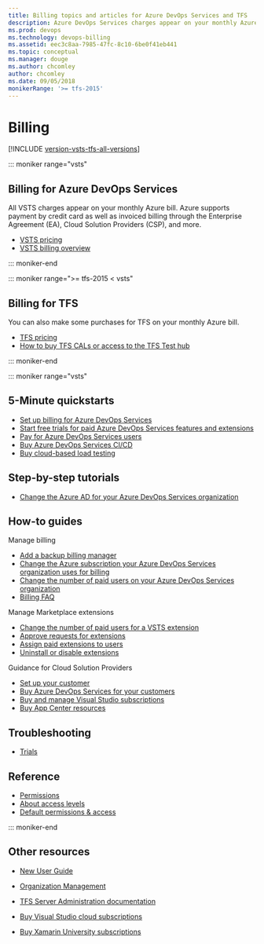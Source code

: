 ```yaml
---
title: Billing topics and articles for Azure DevOps Services and TFS  
description: Azure DevOps Services charges appear on your monthly Azure bill, and supports Enterprise Agreement (EA), Cloud Solution Provider (CSP), Licensing, and Direct/Pay-As-You-Go Azure subscriptions
ms.prod: devops
ms.technology: devops-billing
ms.assetid: eec3c8aa-7985-47fc-8c10-6be0f41eb441
ms.topic: conceptual
ms.manager: douge
ms.author: chcomley
author: chcomley
ms.date: 09/05/2018
monikerRange: '>= tfs-2015'
---
```


# Billing

[!INCLUDE [version-vsts-tfs-all-versions](../../_shared/version-vsts-tfs-all-versions.md)]

::: moniker range="vsts"

## Billing for Azure DevOps Services

All VSTS charges appear on your monthly Azure bill. Azure supports payment by credit card as well as invoiced billing through the Enterprise Agreement (EA), Cloud Solution Providers (CSP), and more.

* [VSTS pricing](https://azure.microsoft.com/pricing/details/visual-studio-team-services/)
* [VSTS billing overview](overview.md)

::: moniker-end

::: moniker range=">= tfs-2015 < vsts"

## Billing for TFS

You can also make some purchases for TFS on your monthly Azure bill.

* [TFS pricing](https://visualstudio.microsoft.com/team-services/tfs-pricing/)
* [How to buy TFS CALs or access to the TFS Test hub](buy-access-tfs-test-hub.md)

::: moniker-end

::: moniker range="vsts"

## 5-Minute quickstarts

* [Set up billing for Azure DevOps Services](set-up-billing-for-your-organization-vs.md)
* [Start free trials for paid Azure DevOps Services features and extensions](try-additional-features-vs.md)
* [Pay for Azure DevOps Services users](buy-basic-access-add-users.md)
* [Buy Azure DevOps Services CI/CD](buy-more-build-vs.md)
* [Buy cloud-based load testing](buy-load-testing-vs.md)

## Step-by-step tutorials

* [Change the Azure AD for your Azure DevOps Services organization](change-azure-subscription.md)

## How-to guides

Manage billing

* [Add a backup billing manager](add-backup-billing-managers.md)
* [Change the Azure subscription your Azure DevOps Services organization uses for billing](change-azure-subscription.md)
* [Change the number of paid users on your Azure DevOps Services organization](reduce-cancel-paid-vsts-users.md)
* [Billing FAQ](vsts-billing-faq.md)

Manage Marketplace extensions

* [Change the number of paid users for a VSTS extension](change-number-paid-extension-users.md)
* [Approve requests for extensions](../../marketplace/approve-extensions.md?toc=/vsts/billing/toc.json&bc=/vsts/billing/breadcrumb/toc.json&view=vsts)
* [Assign paid extensions to users](../../marketplace/assign-paid-extensions.md?toc=/vsts/billing/toc.json&bc=/vsts/billing/breadcrumb/toc.json&view=vsts)
* [Uninstall or disable extensions](../../marketplace/uninstall-disable-extensions.md?toc=/vsts/billing/toc.json&bc=/vsts/billing/breadcrumb/toc.json&view=vsts)

Guidance for Cloud Solution Providers

* [Set up your customer](csp/set-up-csp-customer.md)
* [Buy Azure DevOps Services for your customers](csp/buy-csp-vsts.md)
* [Buy and manage Visual Studio subscriptions](https://docs.microsoft.com/visualstudio/subscriptions/vscloud-csp)
* [Buy App Center resources](csp/buy-vs-app-center.md)

## Troubleshooting

* [Trials](faq-extension-trials.md)

## Reference

* [Permissions](../security/index.md?toc=/vsts/billing/toc.json&bc=/vsts/billing/breadcrumb/toc.json&view=vsts)
* [About access levels](../security/access-levels.md?toc=/vsts/billing/toc.json&bc=/vsts/billing/breadcrumb/toc.json&view=vsts)
* [Default permissions & access](../security/permissions-access.md?toc=/vsts/billing/toc.json&bc=/vsts/billing/breadcrumb/toc.json&view=vsts)

::: moniker-end

## Other resources

* [New User Guide](../../user-guide/index.yml)

* [Organization Management](../accounts/index.md)

* [TFS Server Administration documentation](https://docs.microsoft.com/tfs/server/index?view=vsts)

* [Buy Visual Studio cloud subscriptions](https://docs.microsoft.com/visualstudio/subscriptions/vscloud-overview)
* [Buy Xamarin University subscriptions](xamarin-univ.md)
